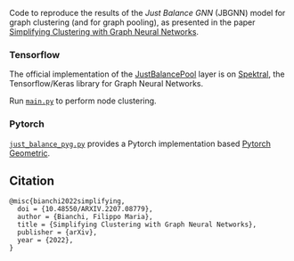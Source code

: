 Code to reproduce the results of the *Just Balance GNN* (JBGNN) model for graph clustering (and for graph pooling), as presented in the paper [Simplifying Clustering with Graph Neural Networks](https://arxiv.org/abs/2207.08779).

### Tensorflow
The official implementation of the [JustBalancePool](https://graphneural.network/layers/pooling/#justbalancepool) layer is on [Spektral](https://graphneural.network/getting-started/), the Tensorflow/Keras library for Graph Neural Networks.

Run [``main.py``](https://github.com/FilippoMB/Simplifying-Clustering-with-Graph-Neural-Networks/blob/main/main.py) to perform node clustering.

### Pytorch
[``just_balance_pyg.py``](https://github.com/FilippoMB/Simplifying-Clustering-with-Graph-Neural-Networks/blob/main/just_balance_pyg.py) provides a Pytorch implementation based [Pytorch Geometric](https://pytorch-geometric.readthedocs.io/en/latest/index.html#).

## Citation

    @misc{bianchi2022simplifying,
      doi = {10.48550/ARXIV.2207.08779},
      author = {Bianchi, Filippo Maria},
      title = {Simplifying Clustering with Graph Neural Networks},
      publisher = {arXiv},
      year = {2022},
    }
